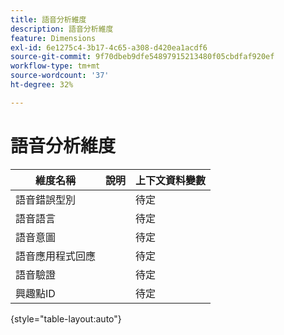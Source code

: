 ```yaml
---
title: 語音分析維度
description: 語音分析維度
feature: Dimensions
exl-id: 6e1275c4-3b17-4c65-a308-d420ea1acdf6
source-git-commit: 9f70dbeb9dfe54897915213480f05cbdfaf920ef
workflow-type: tm+mt
source-wordcount: '37'
ht-degree: 32%

---
```


# 語音分析維度

| 維度名稱 | 說明 | 上下文資料變數 |
| --- | --- | --- |
| 語音錯誤型別 | | 待定 |
| 語音語言 | | 待定 |
| 語音意圖 | | 待定 |
| 語音應用程式回應 | | 待定 |
| 語音驗證 | | 待定 |
| 興趣點ID | | 待定 |

{style="table-layout:auto"}
